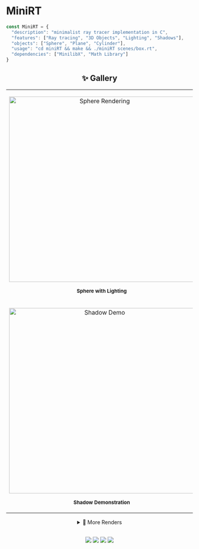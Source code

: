 # MiniRT    
```javascript
const MiniRT = {
  "description": "minimalist ray tracer implementation in C",
  "features": ["Ray tracing", "3D Objects", "Lighting", "Shadows"],
  "objects": ["Sphere", "Plane", "Cylinder"],
  "usage": "cd miniRT && make && ./miniRT scenes/box.rt",
  "dependencies": ["MinilibX", "Math Library"]
}
```
<div align="center">

<h2>✨ Gallery</h2>

<table>

<tr>

<td align="center">

<img src="pdf/image1.png" width="500px" alt="Sphere Rendering"/><br/>

<sub><b>Sphere with Lighting</b></sub>

</td>

<td align="center">

<img src="pdf/image2.png" width="500px" alt="Cylinder Scene"/><br/>

<sub><b>Cylender Object Scene</b></sub>

</td>

</tr>

<tr>

<td align="center">

<img src="pdf/image3.png" width="500px" alt="Shadow Demo"/><br/>

<sub><b>Shadow Demonstration</b></sub>

</td>

<td align="center">

<img src="pdf/image4.png" width="500px" alt="Complex Scene"/><br/>

<sub><b>Complex Scene Rendering</b></sub>

</td>

</tr>

</table>

<details>

<summary>🎨 More Renders</summary>

<br>

<table>

<tr>

<td align="center">

<img src="pdf/extra1.png" width="300px"/><br/>

<sub><b>Additional Scene 1</b></sub>

</td>

<td align="center">

<img src="pdf/extra2.png" width="300px"/><br/>

<sub><b>Additional Scene 2</b></sub>

</td>

<td align="center">

<img src="pdf/extra3.png" width="300px"/><br/>

<sub><b>Additional Scene 3</b></sub>

</td>

</tr>

</table>

</details>

<br>

<p>

<img src="https://img.shields.io/badge/Ray%20Tracing-Enabled-brightgreen?style=for-the-badge&logo=image/png;base64,iVBORw0KGgo=" />
<img src="https://img.shields.io/badge/Platform-Linux%20|%20macOS-lightgrey?style=for-the-badge" />
<img src="https://img.shields.io/badge/MinilibX-Powered-blue?style=for-the-badge" />
<img src="https://img.shields.io/badge/Language-C-00599C?style=for-the-badge&logo=c" />

</p>

</div>
